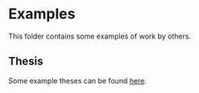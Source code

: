 # Examples

This folder contains some examples of work by others.

## Thesis

Some example theses can be found [here](https://canvas.vu.nl/courses/43711/files/folder/Thesis%20examples).

